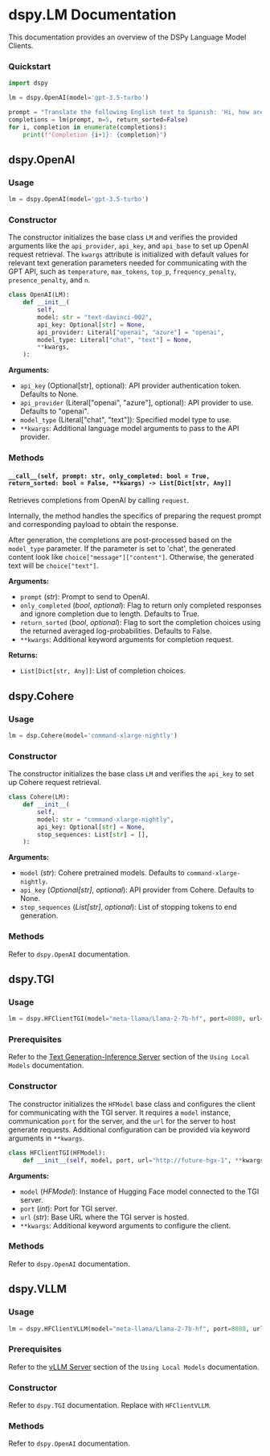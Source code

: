 # dspy.LM Documentation

This documentation provides an overview of the DSPy Language Model Clients.

### Quickstart

```python
import dspy

lm = dspy.OpenAI(model='gpt-3.5-turbo')

prompt = "Translate the following English text to Spanish: 'Hi, how are you?'"
completions = lm(prompt, n=5, return_sorted=False)
for i, completion in enumerate(completions):
    print(f"Completion {i+1}: {completion}")
```

## dspy.OpenAI

### Usage

```python
lm = dspy.OpenAI(model='gpt-3.5-turbo')
```

### Constructor

The constructor initializes the base class `LM` and verifies the provided arguments like the `api_provider`, `api_key`, and `api_base` to set up OpenAI request retrieval. The `kwargs` attribute is initialized with default values for relevant text generation parameters needed for communicating with the GPT API, such as `temperature`, `max_tokens`, `top_p`, `frequency_penalty`, `presence_penalty`, and `n`.

```python
class OpenAI(LM):
    def __init__(
        self,
        model: str = "text-davinci-002",
        api_key: Optional[str] = None,
        api_provider: Literal["openai", "azure"] = "openai",
        model_type: Literal["chat", "text"] = None,
        **kwargs,
    ):
```



**Arguments:** 
- `api_key` (Optional[str], optional): API provider authentication token. Defaults to None.
- `api_provider` (Literal["openai", "azure"], optional): API provider to use. Defaults to "openai".
- `model_type` (Literal["chat", "text"]): Specified model type to use.
- `**kwargs`: Additional language model arguments to pass to the API provider.

### Methods

#### `__call__(self, prompt: str, only_completed: bool = True, return_sorted: bool = False, **kwargs) -> List[Dict[str, Any]]`

Retrieves completions from OpenAI by calling `request`. 

Internally, the method handles the specifics of preparing the request prompt and corresponding payload to obtain the response.

After generation, the completions are post-processed based on the `model_type` parameter. If the parameter is set to 'chat', the generated content look like `choice["message"]["content"]`. Otherwise, the generated text will be `choice["text"]`.

**Arguments:**
- `prompt` (_str_): Prompt to send to OpenAI.
- `only_completed` (_bool_, _optional_): Flag to return only completed responses and ignore completion due to length. Defaults to True.
- `return_sorted` (_bool_, _optional_): Flag to sort the completion choices using the returned averaged log-probabilities. Defaults to False.
- `**kwargs`: Additional keyword arguments for completion request.

**Returns:**
- `List[Dict[str, Any]]`: List of completion choices.

## dspy.Cohere

### Usage

```python
lm = dsp.Cohere(model='command-xlarge-nightly')
```

### Constructor

The constructor initializes the base class `LM` and verifies the `api_key` to set up Cohere request retrieval.

```python
class Cohere(LM):
    def __init__(
        self,
        model: str = "command-xlarge-nightly",
        api_key: Optional[str] = None,
        stop_sequences: List[str] = [],
    ):
```

**Arguments:**
- `model` (_str_): Cohere pretrained models. Defaults to `command-xlarge-nightly`.
- `api_key` (_Optional[str]_, _optional_): API provider from Cohere. Defaults to None.
- `stop_sequences` (_List[str]_, _optional_): List of stopping tokens to end generation.

### Methods

Refer to `dspy.OpenAI` documentation.

## dspy.TGI

### Usage

```python
lm = dspy.HFClientTGI(model="meta-llama/Llama-2-7b-hf", port=8080, url="http://localhost")
```

### Prerequisites

Refer to the [Text Generation-Inference Server](https://github.com/stanfordnlp/dspy/blob/local_models_docs/docs/using_local_models.md#text-generation-inference-server) section of the `Using Local Models` documentation.

### Constructor

The constructor initializes the `HFModel` base class and configures the client for communicating with the TGI server. It requires a `model` instance, communication `port` for the server, and the `url` for the server to host generate requests. Additional configuration can be provided via keyword arguments in `**kwargs`.

```python
class HFClientTGI(HFModel):
    def __init__(self, model, port, url="http://future-hgx-1", **kwargs):
```

**Arguments:**
- `model` (_HFModel_): Instance of Hugging Face model connected to the TGI server.
- `port` (_int_): Port for TGI server.
- `url` (_str_): Base URL where the TGI server is hosted. 
- `**kwargs`: Additional keyword arguments to configure the client.

### Methods

Refer to `dspy.OpenAI` documentation.

## dspy.VLLM

### Usage

```python
lm = dspy.HFClientVLLM(model="meta-llama/Llama-2-7b-hf", port=8080, url="http://localhost")
```

### Prerequisites

Refer to the [vLLM Server](https://github.com/stanfordnlp/dspy/blob/local_models_docs/docs/using_local_models.md#vllm-server) section of the `Using Local Models` documentation.

### Constructor

Refer to `dspy.TGI` documentation. Replace with `HFClientVLLM`.

### Methods

Refer to `dspy.OpenAI` documentation.